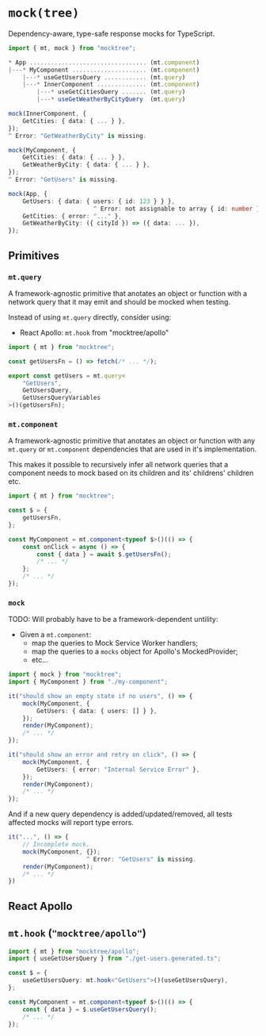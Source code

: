 # `mock(tree)`

Dependency-aware, type-safe response mocks for TypeScript.

```ts
import { mt, mock } from "mocktree";

* App ................................. (mt.component)
|---* MyComponent ..................... (mt.component)
    |---* useGetUsersQuery ............ (mt.query)
    |---* InnerComponent .............. (mt.component)
        |---* useGetCitiesQuery ....... (mt.query)
        |---* useGetWeatherByCityQuery  (mt.query)

mock(InnerComponent, {
    GetCities: { data: { ... } },
});
^ Error: "GetWeatherByCity" is missing.

mock(MyComponent, {
    GetCities: { data: { ... } },
    GetWeatherByCity: { data: { ... } },
});
^ Error: "GetUsers" is missing.

mock(App, {
    GetUsers: { data: { users: { id: 123 } } },
                        ^ Error: not assignable to array { id: number }[].
    GetCities: { error: "..." },
    GetWeatherByCity: ({ cityId }) => ({ data: ... }),
});
```

## Primitives

### `mt.query`

A framework-agnostic primitive that anotates an object or function with a
network query that it may emit and should be mocked when testing.

Instead of using `mt.query` directly, consider using:

- React Apollo: `mt.hook` from "mocktree/apollo"

```ts
import { mt } from "mocktree";

const getUsersFn = () => fetch(/* ... */);

export const getUsers = mt.query<
	"GetUsers",
	GetUsersQuery,
	GetUsersQueryVariables
>()(getUsersFn);
```

### `mt.component`

A framework-agnostic primitive that anotates an object or function with any
`mt.query` or `mt.component` dependencies that are used in it's implementation.

This makes it possible to recursively infer all network queries that a
component needs to mock based on its children and its' childrens' children etc.

```ts
import { mt } from "mocktree";

const $ = {
	getUsersFn,
};

const MyComponent = mt.component<typeof $>()(() => {
	const onClick = async () => {
		const { data } = await $.getUsersFn();
		/* ... */
	};
	/* ... */
});
```

### `mock`

TODO: Will probably have to be a framework-dependent untility:

- Given a `mt.component`:
  - map the queries to Mock Service Worker handlers;
  - map the queries to a `mocks` object for Apollo's MockedProvider;
  - etc...

```ts
import { mock } from "mocktree";
import { MyComponent } from "./my-component";

it("should show an empty state if no users", () => {
	mock(MyComponent, {
		GetUsers: { data: { users: [] } },
	});
	render(MyComponent);
	/* ... */
});

it("should show an error and retry on click", () => {
	mock(MyComponent, {
		GetUsers: { error: "Internal Service Error" },
	});
	render(MyComponent);
	/* ... */
});
```

And if a new query dependency is added/updated/removed, all tests affected
mocks will report type errors.

```ts
it("...", () => {
    // Incomplete mock.
	mock(MyComponent, {});
                      ^ Error: "GetUsers" is missing.
	render(MyComponent);
	/* ... */
})
```

## React Apollo

## `mt.hook` (`"mocktree/apollo"`)

```ts
import { mt } from "mocktree/apollo";
import { useGetUsersQuery } from "./get-users.generated.ts";

const $ = {
	useGetUsersQuery: mt.hook<"GetUsers">()(useGetUsersQuery),
};

const MyComponent = mt.component<typeof $>()(() => {
	const { data } = $.useGetUsersQuery();
	/* ... */
});
```
